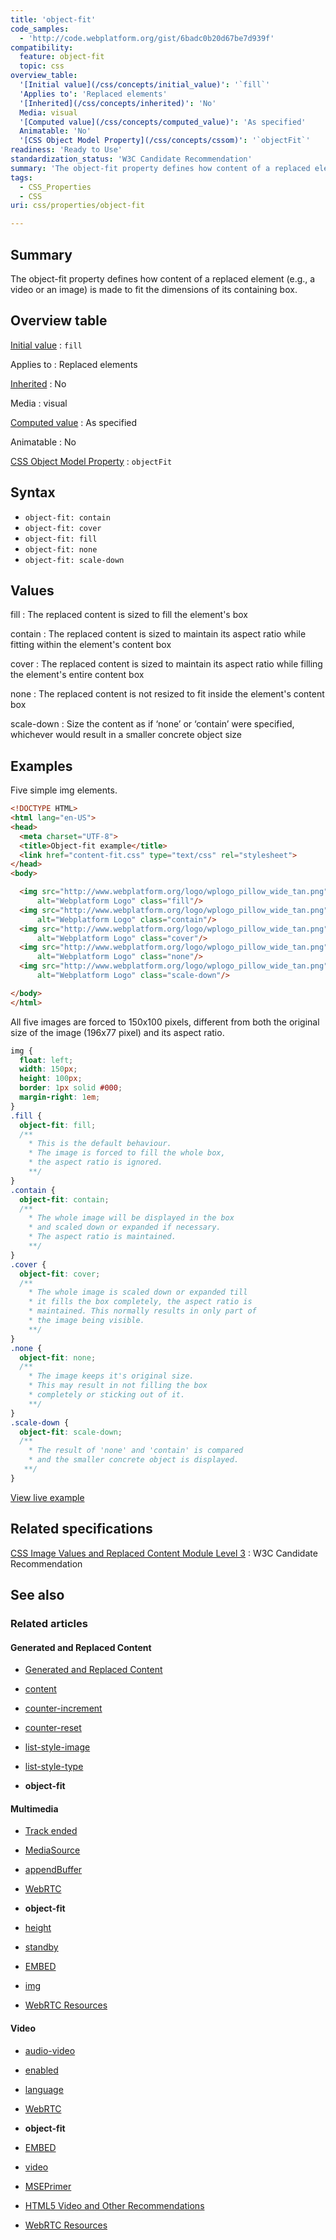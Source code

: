 ```yaml
---
title: 'object-fit'
code_samples:
  - 'http://code.webplatform.org/gist/6badc0b20d67be7d939f'
compatibility:
  feature: object-fit
  topic: css
overview_table:
  '[Initial value](/css/concepts/initial_value)': '`fill`'
  'Applies to': 'Replaced elements'
  '[Inherited](/css/concepts/inherited)': 'No'
  Media: visual
  '[Computed value](/css/concepts/computed_value)': 'As specified'
  Animatable: 'No'
  '[CSS Object Model Property](/css/concepts/cssom)': '`objectFit`'
readiness: 'Ready to Use'
standardization_status: 'W3C Candidate Recommendation'
summary: 'The object-fit property defines how content of a replaced element (e.g., a video or an image) is made to fit the dimensions of its containing box.'
tags:
  - CSS_Properties
  - CSS
uri: css/properties/object-fit

---
```

## Summary

The object-fit property defines how content of a replaced element (e.g., a video or an image) is made to fit the dimensions of its containing box.

## Overview table

[Initial value](/css/concepts/initial_value)
:   `fill`

Applies to
:   Replaced elements

[Inherited](/css/concepts/inherited)
:   No

Media
:   visual

[Computed value](/css/concepts/computed_value)
:   As specified

Animatable
:   No

[CSS Object Model Property](/css/concepts/cssom)
:   `objectFit`

## Syntax

-   `object-fit: contain`
-   `object-fit: cover`
-   `object-fit: fill`
-   `object-fit: none`
-   `object-fit: scale-down`

## Values

fill
:   The replaced content is sized to fill the element's box

contain
:   The replaced content is sized to maintain its aspect ratio while fitting within the element's content box

cover
:   The replaced content is sized to maintain its aspect ratio while filling the element's entire content box

none
:   The replaced content is not resized to fit inside the element's content box

scale-down
:   Size the content as if ‘none’ or ‘contain’ were specified, whichever would result in a smaller concrete object size

## Examples

Five simple img elements.

``` html
<!DOCTYPE HTML>
<html lang="en-US">
<head>
  <meta charset="UTF-8">
  <title>Object-fit example</title>
  <link href="content-fit.css" type="text/css" rel="stylesheet">
</head>
<body>

  <img src="http://www.webplatform.org/logo/wplogo_pillow_wide_tan.png"
      alt="Webplatform Logo" class="fill"/>
  <img src="http://www.webplatform.org/logo/wplogo_pillow_wide_tan.png"
      alt="Webplatform Logo" class="contain"/>
  <img src="http://www.webplatform.org/logo/wplogo_pillow_wide_tan.png"
      alt="Webplatform Logo" class="cover"/>
  <img src="http://www.webplatform.org/logo/wplogo_pillow_wide_tan.png"
      alt="Webplatform Logo" class="none"/>
  <img src="http://www.webplatform.org/logo/wplogo_pillow_wide_tan.png"
      alt="Webplatform Logo" class="scale-down"/>

</body>
</html>
```

All five images are forced to 150x100 pixels, different from both the original size of the image (196x77 pixel) and its aspect ratio.

``` css
img {
  float: left;
  width: 150px;
  height: 100px;
  border: 1px solid #000;
  margin-right: 1em;
}
.fill {
  object-fit: fill;
  /**
    * This is the default behaviour.
    * The image is forced to fill the whole box,
    * the aspect ratio is ignored.
    **/
}
.contain {
  object-fit: contain;
  /**
    * The whole image will be displayed in the box
    * and scaled down or expanded if necessary.
    * The aspect ratio is maintained.
    **/
}
.cover {
  object-fit: cover;
  /**
    * The whole image is scaled down or expanded till
    * it fills the box completely, the aspect ratio is
    * maintained. This normally results in only part of
    * the image being visible.
    **/
}
.none {
  object-fit: none;
  /**
    * The image keeps it's original size.
    * This may result in not filling the box
    * completely or sticking out of it.
    **/
}
.scale-down {
  object-fit: scale-down;
  /**
    * The result of 'none' and 'contain' is compared
    * and the smaller concrete object is displayed.
   **/
}
```

[View live example](http://code.webplatform.org/gist/6badc0b20d67be7d939f)

## Related specifications

[CSS Image Values and Replaced Content Module Level 3](http://www.w3.org/TR/css3-images/)
:   W3C Candidate Recommendation

## See also

### Related articles

#### Generated and Replaced Content

-   [Generated and Replaced Content](/css/generated_and_replaced_content)

-   [content](/css/properties/content)

-   [counter-increment](/css/properties/counter-increment)

-   [counter-reset](/css/properties/counter-reset)

-   [list-style-image](/css/properties/list-style-image)

-   [list-style-type](/css/properties/list-style-type)

-   **object-fit**

#### Multimedia

-   [Track ended](/apis/MediaStream/ended)

-   [MediaSource](/apis/media_source_extensions/MediaSource)

-   [appendBuffer](/apis/media_source_extensions/MediaSource/appendBuffer)

-   [WebRTC](/concepts/Internet_and_Web/webrtc)

-   **object-fit**

-   [height](/html/attributes/height)

-   [standby](/html/attributes/standby)

-   [EMBED](/html/elements/embed)

-   [img](/html/elements/img)

-   [WebRTC Resources](/tutorials/webrtc_resources)

#### Video

-   [audio-video](/apis/audio-video)

-   [enabled](/apis/audio-video/AudioTrack/enabled)

-   [language](/apis/audio-video/AudioTrack/language)

-   [WebRTC](/concepts/Internet_and_Web/webrtc)

-   **object-fit**

-   [EMBED](/html/elements/embed)

-   [video](/html/elements/video)

-   [MSEPrimer](/tutorials/MSEPrimer)

-   [HTML5 Video and Other Recommendations](/tutorials/video_others)

-   [WebRTC Resources](/tutorials/webrtc_resources)
